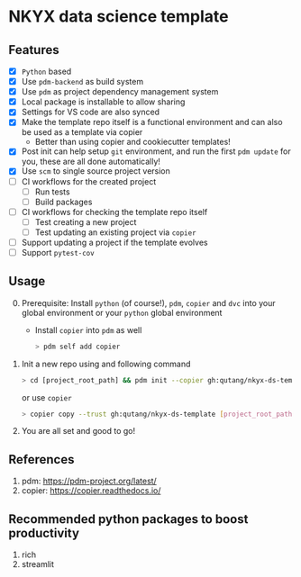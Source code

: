# NKYX data science template

## Features

* [x] `Python` based
* [x] Use `pdm-backend` as build system
* [x] Use `pdm` as project dependency management system
* [x] Local package is installable to allow sharing
* [x] Settings for VS code are also synced
* [x] Make the template repo itself is a functional environment and can also be used as a template via copier
  * Better than using copier and cookiecutter templates!
* [x] Post init can help setup `git` environment, and run the first `pdm update` for you, these are all done automatically!
* [x] Use `scm` to single source project version
* [ ] CI workflows for the created project
  * [ ] Run tests
  * [ ] Build packages
* [ ] CI workflows for checking the template repo itself
  * [ ] Test creating a new project
  * [ ] Test updating an existing project via `copier`
* [ ] Support updating a project if the template evolves
* [ ] Support `pytest-cov`

## Usage

0. Prerequisite: Install `python` (of course!), `pdm`, `copier` and `dvc` into your global environment or your `python` global environment

    * Install `copier` into `pdm` as well

        ```bash
        > pdm self add copier
        ```

1. Init a new repo using and following command

    ```bash
    > cd [project_root_path] && pdm init --copier gh:qutang/nkyx-ds-template --UNSAFE
    ```

    or use `copier`

    ```bash
    > copier copy --trust gh:qutang/nkyx-ds-template [project_root_path]
    ```

2. You are all set and good to go!

## References

1. pdm: <https://pdm-project.org/latest/>
2. copier: <https://copier.readthedocs.io/>

## Recommended python packages to boost productivity

1. rich
2. streamlit
